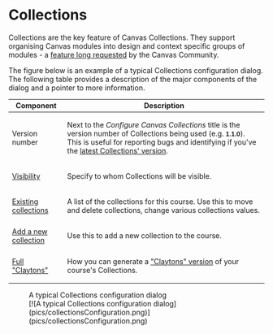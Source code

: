 # Collections 

Collections are the key feature of Canvas Collections. They support organising Canvas modules into design and context specific groups of modules - a [feature long requested](https://community.canvaslms.com/t5/Idea-Conversations/Modules-within-Modules/idc-p/461383) by the Canvas Community.

The figure below is an example of a typical Collections configuration dialog. The following table provides a description of the major components of the dialog and a pointer to more information.

| Component | Description |
| --- | --- |
| Version number | <p>Next to the <em>Configure Canvas Collections</em> title is the version number of Collections being used (e.g. <strong><small>1.1.0</small></strong>). This is useful for reporting bugs and identifying if you've the [latest Collections' version](../../../about/latest-version.md).</p> |
| [Visibility](../../lifecycle/visibility/overview.md) | <p>Specify to whom Collections will be visible.</p> |
| [Existing collections](./existing-collections.md) | <p>A list of the collections for this course. Use this to move and delete collections, change various collections values. </p> |
| [Add a new collection](./add-new-collection.md) | <p>Use this to add a new collection to the course.</p> |
| [Full "Claytons"](./full-claytons.md) | <p>How you can generate a ["Claytons" version](../representations/claytons/overview.md) of your course's Collections.</p> |



<figure markdown>
<figcaption>A typical Collections configuration dialog</figcaption>
[![A typical Collections configuration dialog](pics/collectionsConfiguration.png)](pics/collectionsConfiguration.png)  
</figure>